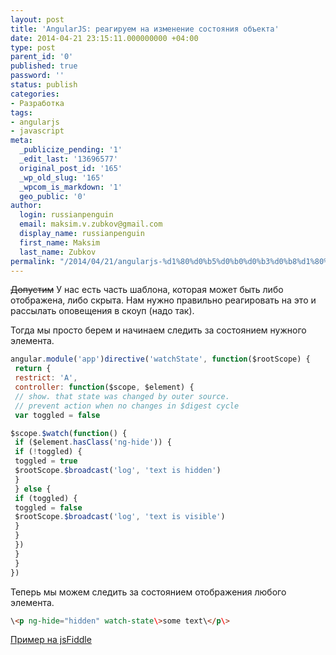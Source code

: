 ```yaml
---
layout: post
title: 'AngularJS: реагируем на изменение состояния объекта'
date: 2014-04-21 23:15:11.000000000 +04:00
type: post
parent_id: '0'
published: true
password: ''
status: publish
categories:
- Разработка
tags:
- angularjs
- javascript
meta:
  _publicize_pending: '1'
  _edit_last: '13696577'
  original_post_id: '165'
  _wp_old_slug: '165'
  _wpcom_is_markdown: '1'
  geo_public: '0'
author:
  login: russianpenguin
  email: maksim.v.zubkov@gmail.com
  display_name: russianpenguin
  first_name: Maksim
  last_name: Zubkov
permalink: "/2014/04/21/angularjs-%d1%80%d0%b5%d0%b0%d0%b3%d0%b8%d1%80%d1%83%d0%b5%d0%bc-%d0%bd%d0%b0-%d0%b8%d0%b7%d0%bc%d0%b5%d0%bd%d0%b5%d0%bd%d0%b8%d0%b5-%d1%81%d0%be%d1%81%d1%82%d0%be%d1%8f%d0%bd%d0%b8%d1%8f/"
---
```

 ~~Допустим~~ У нас есть часть шаблона, которая может быть либо отображена, либо скрыта. Нам нужно правильно реагировать на это и рассылать оповещения в скоуп (надо так).

Тогда мы просто берем и начинаем следить за состоянием нужного элемента.

```javascript
angular.module('app')directive('watchState', function($rootScope) {  
 return {  
 restrict: 'A',  
 controller: function($scope, $element) {  
 // show. that state was changed by outer source.  
 // prevent action when no changes in $digest cycle  
 var toggled = false

$scope.$watch(function() {  
 if ($element.hasClass('ng-hide')) {  
 if (!toggled) {  
 toggled = true  
 $rootScope.$broadcast('log', 'text is hidden')  
 }  
 } else {  
 if (toggled) {  
 toggled = false  
 $rootScope.$broadcast('log', 'text is visible')  
 }  
 }  
 })  
 }  
 }  
})
```

Теперь мы можем следить за состоянием отображения любого элемента.

```html
\<p ng-hide="hidden" watch-state\>some text\</p\>
```

[Пример на jsFiddle](http://jsfiddle.net/russianpenguin/EgRrp/ "Фидл с примером")

